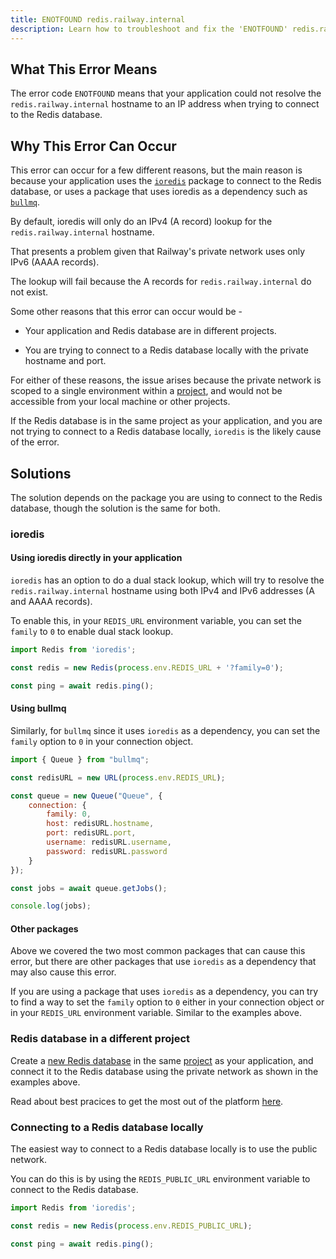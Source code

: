 ```yaml
---
title: ENOTFOUND redis.railway.internal
description: Learn how to troubleshoot and fix the 'ENOTFOUND' redis.railway.internal error.
---
```


## What This Error Means

The error code `ENOTFOUND` means that your application could not resolve the `redis.railway.internal` hostname to an IP address when trying to connect to the Redis database.

## Why This Error Can Occur

This error can occur for a few different reasons, but the main reason is because your application uses the [`ioredis`](https://www.npmjs.com/package/ioredis) package to connect to the Redis database, or uses a package that uses ioredis as a dependency such as [`bullmq`](https://docs.bullmq.io/).

By default, ioredis will only do an IPv4 (A record) lookup for the `redis.railway.internal` hostname.

That presents a problem given that Railway's private network uses only IPv6 (AAAA records).

The lookup will fail because the A records for `redis.railway.internal` do not exist.

Some other reasons that this error can occur would be -

- Your application and Redis database are in different projects.

- You are trying to connect to a Redis database locally with the private hostname and port.

For either of these reasons, the issue arises because the private network is scoped to a single environment within a [project](https://docs.railway.com/overview/the-basics#project--project-canvas), and would not be accessible from your local machine or other projects.

If the Redis database is in the same project as your application, and you are not trying to connect to a Redis database locally, `ioredis` is the likely cause of the error.

## Solutions

The solution depends on the package you are using to connect to the Redis database, though the solution is the same for both.

### ioredis

#### Using ioredis directly in your application

`ioredis` has an option to do a dual stack lookup, which will try to resolve the `redis.railway.internal` hostname using both IPv4 and IPv6 addresses (A and AAAA records).

To enable this, in your `REDIS_URL` environment variable, you can set the `family` to `0` to enable dual stack lookup.

```js
import Redis from 'ioredis';

const redis = new Redis(process.env.REDIS_URL + '?family=0');

const ping = await redis.ping();
```

#### Using bullmq

Similarly, for `bullmq` since it uses `ioredis` as a dependency, you can set the `family` option to `0` in your connection object.

```js
import { Queue } from "bullmq";

const redisURL = new URL(process.env.REDIS_URL);

const queue = new Queue("Queue", {
    connection: {
        family: 0,
        host: redisURL.hostname,
        port: redisURL.port,
        username: redisURL.username,
        password: redisURL.password
    }
});

const jobs = await queue.getJobs();

console.log(jobs);
```

#### Other packages

Above we covered the two most common packages that can cause this error, but there are other packages that use `ioredis` as a dependency that may also cause this error.

If you are using a package that uses `ioredis` as a dependency, you can try to find a way to set the `family` option to `0` either in your connection object or in your `REDIS_URL` environment variable. Similar to the examples above.

### Redis database in a different project

Create a [new Redis database](https://docs.railway.com/guides/redis) in the same [project](https://docs.railway.com/overview/the-basics#project--project-canvas) as your application, and connect it to the Redis database using the private network as shown in the examples above.

Read about best pracices to get the most out of the platform [here](/overview/best-practices).

### Connecting to a Redis database locally

The easiest way to connect to a Redis database locally is to use the public network.

You can do this is by using the `REDIS_PUBLIC_URL` environment variable to connect to the Redis database.

```js
import Redis from 'ioredis';

const redis = new Redis(process.env.REDIS_PUBLIC_URL);

const ping = await redis.ping();
```

